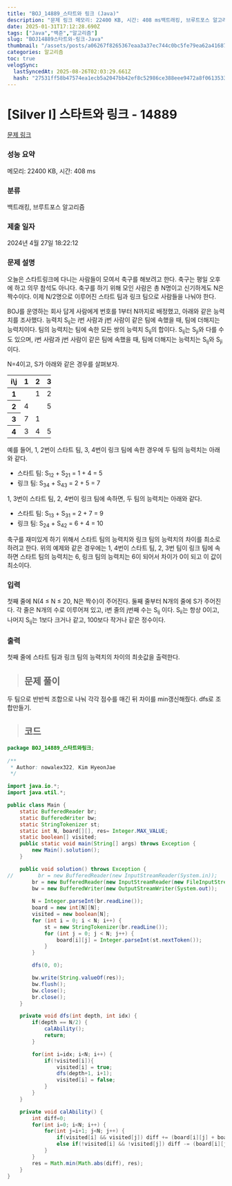 ```yaml
---
title: "BOJ_14889_스타트와 링크 (Java)"
description: "문제 링크 메모리: 22400 KB, 시간: 408 ms백트래킹, 브루트포스 알고리즘2024년 4월 27일 18:22:12두 팀으로 반반씩 조합으로 나눠 각각 점수를 매긴 뒤 차이를 min갱신해줬다. dfs로 조합만들기./\*\*Author: nowalex322, Ki"
date: 2025-01-31T17:12:28.690Z
tags: ["Java","백준","알고리즘"]
slug: "BOJ14889스타트와-링크-Java"
thumbnail: "/assets/posts/a06267f8265367eaa3a37ec744c0bc5fe79ea62a41687b6626205bf6aaafa2f3.png"
categories: 알고리즘
toc: true
velogSync:
  lastSyncedAt: 2025-08-26T02:03:29.661Z
  hash: "27531ff58b47574ea1ecb5a2047bb42ef8c52986ce388eee9472a8f0613533a9"
---
```


# [Silver I] 스타트와 링크 - 14889 

[문제 링크](https://www.acmicpc.net/problem/14889) 

### 성능 요약

메모리: 22400 KB, 시간: 408 ms

### 분류

백트래킹, 브루트포스 알고리즘

### 제출 일자

2024년 4월 27일 18:22:12

### 문제 설명

<p>오늘은 스타트링크에 다니는 사람들이 모여서 축구를 해보려고 한다. 축구는 평일 오후에 하고 의무 참석도 아니다. 축구를 하기 위해 모인 사람은 총 N명이고 신기하게도 N은 짝수이다. 이제 N/2명으로 이루어진 스타트 팀과 링크 팀으로 사람들을 나눠야 한다.</p>

<p>BOJ를 운영하는 회사 답게 사람에게 번호를 1부터 N까지로 배정했고, 아래와 같은 능력치를 조사했다. 능력치 S<sub>ij</sub>는 i번 사람과 j번 사람이 같은 팀에 속했을 때, 팀에 더해지는 능력치이다. 팀의 능력치는 팀에 속한 모든 쌍의 능력치 S<sub>ij</sub>의 합이다. S<sub>ij</sub>는 S<sub>ji</sub>와 다를 수도 있으며, i번 사람과 j번 사람이 같은 팀에 속했을 때, 팀에 더해지는 능력치는 S<sub>ij</sub>와 S<sub>ji</sub>이다.</p>

<p>N=4이고, S가 아래와 같은 경우를 살펴보자.</p>

<table class="table table-bordered" style="width:20%">
	<thead>
		<tr>
			<th>i\j</th>
			<th>1</th>
			<th>2</th>
			<th>3</th>
			<th>4</th>
		</tr>
	</thead>
	<tbody>
		<tr>
			<th>1</th>
			<td> </td>
			<td>1</td>
			<td>2</td>
			<td>3</td>
		</tr>
		<tr>
			<th>2</th>
			<td>4</td>
			<td> </td>
			<td>5</td>
			<td>6</td>
		</tr>
		<tr>
			<th>3</th>
			<td>7</td>
			<td>1</td>
			<td> </td>
			<td>2</td>
		</tr>
		<tr>
			<th>4</th>
			<td>3</td>
			<td>4</td>
			<td>5</td>
			<td> </td>
		</tr>
	</tbody>
</table>

<p>예를 들어, 1, 2번이 스타트 팀, 3, 4번이 링크 팀에 속한 경우에 두 팀의 능력치는 아래와 같다.</p>

<ul>
	<li>스타트 팀: S<sub>12</sub> + S<sub>21</sub> = 1 + 4 = 5</li>
	<li>링크 팀: S<sub>34</sub> + S<sub>43</sub> = 2 + 5 = 7</li>
</ul>

<p>1, 3번이 스타트 팀, 2, 4번이 링크 팀에 속하면, 두 팀의 능력치는 아래와 같다.</p>

<ul>
	<li>스타트 팀: S<sub>13</sub> + S<sub>31</sub> = 2 + 7 = 9</li>
	<li>링크 팀: S<sub>24</sub> + S<sub>42</sub> = 6 + 4 = 10</li>
</ul>

<p>축구를 재미있게 하기 위해서 스타트 팀의 능력치와 링크 팀의 능력치의 차이를 최소로 하려고 한다. 위의 예제와 같은 경우에는 1, 4번이 스타트 팀, 2, 3번 팀이 링크 팀에 속하면 스타트 팀의 능력치는 6, 링크 팀의 능력치는 6이 되어서 차이가 0이 되고 이 값이 최소이다.</p>

### 입력 

 <p>첫째 줄에 N(4 ≤ N ≤ 20, N은 짝수)이 주어진다. 둘째 줄부터 N개의 줄에 S가 주어진다. 각 줄은 N개의 수로 이루어져 있고, i번 줄의 j번째 수는 S<sub>ij</sub> 이다. S<sub>ii</sub>는 항상 0이고, 나머지 S<sub>ij</sub>는 1보다 크거나 같고, 100보다 작거나 같은 정수이다.</p>

### 출력 

 <p>첫째 줄에 스타트 팀과 링크 팀의 능력치의 차이의 최솟값을 출력한다.</p>

> ## 문제 풀이

두 팀으로 반반씩 조합으로 나눠 각각 점수를 매긴 뒤 차이를 min갱신해줬다. dfs로 조합만들기.

> ## 코드

```java
package BOJ_14889_스타트와링크;
        
/**
 * Author: nowalex322, Kim HyeonJae
 */

import java.io.*;
import java.util.*;

public class Main {
    static BufferedReader br;
    static BufferedWriter bw;
    static StringTokenizer st;
    static int N, board[][], res= Integer.MAX_VALUE;
    static boolean[] visited;
    public static void main(String[] args) throws Exception {
        new Main().solution();
    }

    public void solution() throws Exception {
//        br = new BufferedReader(new InputStreamReader(System.in));
        br = new BufferedReader(new InputStreamReader(new FileInputStream("src/main/java/BOJ_14889_스타트와링크/input.txt")));
        bw = new BufferedWriter(new OutputStreamWriter(System.out));
        
        N = Integer.parseInt(br.readLine());
        board = new int[N][N];
        visited = new boolean[N];
        for (int i = 0; i < N; i++) {
            st = new StringTokenizer(br.readLine());
            for (int j = 0; j < N; j++) {
                board[i][j] = Integer.parseInt(st.nextToken());
            }
        }

        dfs(0, 0);

        bw.write(String.valueOf(res));
        bw.flush();
        bw.close();
        br.close();
    }

    private void dfs(int depth, int idx) {
        if(depth == N/2) {
            calAbility();
            return;
        }

        for(int i=idx; i<N; i++) {
            if(!visited[i]){
                visited[i] = true;
                dfs(depth+1, i+1);
                visited[i] = false;
            }
        }
    }

    private void calAbility() {
        int diff=0;
        for(int i=0; i<N; i++) {
            for(int j=i+1; j<N; j++) {
                if(visited[i] && visited[j]) diff += (board[i][j] + board[j][i]);
                else if(!visited[i] && !visited[j]) diff -= (board[i][j] + board[j][i]);
            }
        }
        res = Math.min(Math.abs(diff), res);
    }
}
```